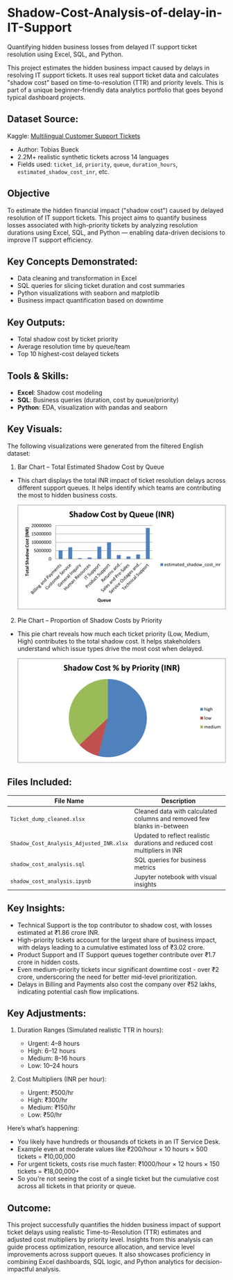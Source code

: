 # Shadow-Cost-Analysis-of-delay-in-IT-Support
Quantifying hidden business losses from delayed IT support ticket resolution using Excel, SQL, and Python.

This project estimates the hidden business impact caused by delays in resolving IT support tickets. It uses real support ticket data and calculates "shadow cost" based on time-to-resolution (TTR) and priority levels. This is part of a unique beginner-friendly data analytics portfolio that goes beyond typical dashboard projects.

## Dataset Source:

Kaggle: [Multilingual Customer Support Tickets](https://www.kaggle.com/datasets/tobiasbueck/multilingual-customer-support-tickets)  
- Author: Tobias Bueck  
- 2.2M+ realistic synthetic tickets across 14 languages  
- Fields used: `ticket_id`, `priority`, `queue`, `duration_hours`, `estimated_shadow_cost_inr`, etc.

## Objective

To estimate the hidden financial impact ("shadow cost") caused by delayed resolution of IT support tickets. This project aims to quantify business losses associated with high-priority tickets by analyzing resolution durations using Excel, SQL, and Python — enabling data-driven decisions to improve IT support efficiency.

## Key Concepts Demonstrated:
- Data cleaning and transformation in Excel
- SQL queries for slicing ticket duration and cost summaries
- Python visualizations with seaborn and matplotlib
- Business impact quantification based on downtime

## Key Outputs:
- Total shadow cost by ticket priority
- Average resolution time by queue/team
- Top 10 highest-cost delayed tickets

## Tools & Skills:
- **Excel**: Shadow cost modeling
- **SQL**: Business queries (duration, cost by queue/priority)
- **Python**: EDA, visualization with pandas and seaborn

## Key Visuals:

The following visualizations were generated from the filtered English dataset:

1. Bar Chart – Total Estimated Shadow Cost by Queue
   
- This chart displays the total INR impact of ticket resolution delays across different support queues. It helps identify which teams are contributing the most to hidden business costs.

   ![Chart Preview](charts/cost_by_queue.png)
  
2. Pie Chart – Proportion of Shadow Costs by Priority

- This pie chart reveals how much each ticket priority (Low, Medium, High) contributes to the total shadow cost. It helps stakeholders understand which issue types drive the most cost when delayed.

   ![Chart Preview](charts/cost_percentage_by_priority.png)

## Files Included:
| File Name | Description |
|-----------|-------------|
| `Ticket_dump_cleaned.xlsx` | Cleaned data with calculated columns and removed few blanks in-between |
| `Shadow_Cost_Analysis_Adjusted_INR.xlsx` | Updated to reflect realistic durations and reduced cost multipliers in INR |
| `shadow_cost_analysis.sql` | SQL queries for business metrics |
| `shadow_cost_analysis.ipynb` | Jupyter notebook with visual insights |

## Key Insights:

- Technical Support is the top contributor to shadow cost, with losses estimated at ₹1.86 crore INR.
- High-priority tickets account for the largest share of business impact, with delays leading to a cumulative estimated loss of ₹3.02 crore.
- Product Support and IT Support queues together contribute over ₹1.7 crore in hidden costs.
- Even medium-priority tickets incur significant downtime cost - over ₹2 crore, underscoring the need for better mid-level prioritization.
- Delays in Billing and Payments also cost the company over ₹52 lakhs, indicating potential cash flow implications.

## Key Adjustments:

1. Duration Ranges (Simulated realistic TTR in hours):
   - Urgent: 4–8 hours
   - High: 6–12 hours
   - Medium: 8–16 hours
   - Low: 10–24 hours

2. Cost Multipliers (INR per hour):
   - Urgent: ₹500/hr
   - High: ₹300/hr
   - Medium: ₹150/hr
   - Low: ₹50/hr
  
Here’s what’s happening:

- You likely have hundreds or thousands of tickets in an IT Service Desk.
- Example even at moderate values like ₹200/hour × 10 hours × 500 tickets = ₹10,00,000
- For urgent tickets, costs rise much faster:
   ₹1000/hour × 12 hours × 150 tickets = ₹18,00,000+
- So you're not seeing the cost of a single ticket but the cumulative cost across all tickets in that priority or queue.

## Outcome:

This project successfully quantifies the hidden business impact of support ticket delays using realistic Time-to-Resolution (TTR) estimates and adjusted cost multipliers by priority level. Insights from this analysis can guide process optimization, resource allocation, and service level improvements across support queues. It also showcases proficiency in combining Excel dashboards, SQL logic, and Python analytics for decision-impactful analysis.
